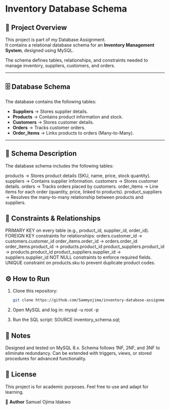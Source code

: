 # Inventory Database Schema

## 📌 Project Overview
This project is part of my Database Assignment.  
It contains a relational database schema for an **Inventory Management System**, designed using MySQL.

The schema defines tables, relationships, and constraints needed to manage inventory, suppliers, customers, and orders.

---

## 🗄️ Database Schema
The database contains the following tables:
- **Suppliers** → Stores supplier details.
- **Products** → Contains product information and stock.
- **Customers** → Stores customer details.
- **Orders** → Tracks customer orders.
- **Order_Items** → Links products to orders (Many-to-Many).

---

## 📂 Schema Description

The database schema includes the following tables:

products → Stores product details (SKU, name, price, stock quantity).
suppliers → Contains supplier information.
customers → Stores customer details.
orders → Tracks orders placed by customers.
order_items → Line items for each order (quantity, price, linked to products).
product_suppliers → Resolves the many-to-many relationship between products and suppliers.

## 🔑 Constraints & Relationships

PRIMARY KEY on every table (e.g., product_id, supplier_id, order_id).
FOREIGN KEY constraints for relationships:
orders.customer_id → customers.customer_id
order_items.order_id → orders.order_id
order_items.product_id → products.product_id
product_suppliers.product_id → products.product_id
product_suppliers.supplier_id → suppliers.supplier_id
NOT NULL constraints to enforce required fields.
UNIQUE constraint on products.sku to prevent duplicate product codes.

## ⚙️ How to Run

1. Clone this repository:
   ```bash
   git clone https://github.com/Sammyojima/inventory-database-assignment.git
2. Open MySQL and log in:
    mysql -u root -p

3. Run the SQL script:
    SOURCE inventory_schema.sql;


## 📝 Notes

Designed and tested on MySQL 8.x.
Schema follows 1NF, 2NF, and 3NF to eliminate redundancy.
Can be extended with triggers, views, or stored procedures for advanced functionality.

## 📜 License

This project is for academic purposes. Feel free to use and adapt for learning.

👤 **Author**
Samuel Ojima Idakwo
